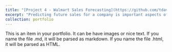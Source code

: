```yaml
---
title: "[Project 4 - Walmart Sales Forecasting](https://github.com/tdavidna/DSC680/blob/main/Walmart_Sales_Forecasting.ipynb)"
excerpt: "Predicting future sales for a company is important aspects of strategic planning and Walmart is the best example for analysis as it has the most retail data set. Also, Walmart used this sales prediction problem for development purposes too. Planning to use 3 years of data with 45 Walmart stores across the country in this analysis. Each store contains multiple departments and predicting the department-wide sales for each store. It is important to have additional data in the region of store which, helps to make a more detailed analysis."
collection: portfolio
---
```


This is an item in your portfolio. It can be have images or nice text. If you name the file .md, it will be parsed as markdown. If you name the file .html, it will be parsed as HTML. 
